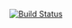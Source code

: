 [![Build Status](https://travis-ci.org/ezhdanovskiy/cppBoostOptionsExample.svg?branch=master)](https://travis-ci.org/ezhdanovskiy/cppBoostOptionsExample)
